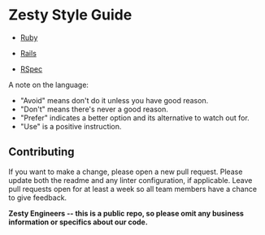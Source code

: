 # Zesty Style Guide

* [Ruby](./ruby)

* [Rails](./rails)

* [RSpec](./rspec)

A note on the language:

* "Avoid" means don't do it unless you have good reason.
* "Don't" means there's never a good reason.
* "Prefer" indicates a better option and its alternative to watch out for.
* "Use" is a positive instruction.

## Contributing

If you want to make a change, please open a new pull request. Please update both the readme and any linter configuration, if applicable. Leave pull requests open for at least a week so all team members have a chance to give feedback.

**Zesty Engineers -- this is a public repo, so please omit any business information or specifics about our code.**
